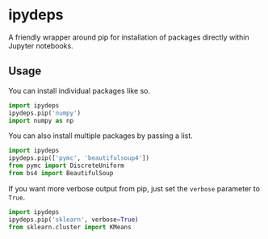 # ipydeps

A friendly wrapper around pip for installation of packages directly within Jupyter notebooks.

## Usage

You can install individual packages like so.

```python
import ipydeps
ipydeps.pip('numpy')
import numpy as np
```

You can also install multiple packages by passing a list.

```python
import ipydeps
ipydeps.pip(['pymc', 'beautifulsoup4'])
from pymc import DiscreteUniform
from bs4 import BeautifulSoup
```

If you want more verbose output from pip, just set the ```verbose``` parameter to ```True```.

```python
import ipydeps
ipydeps.pip('sklearn', verbose=True)
from sklearn.cluster import KMeans
```
